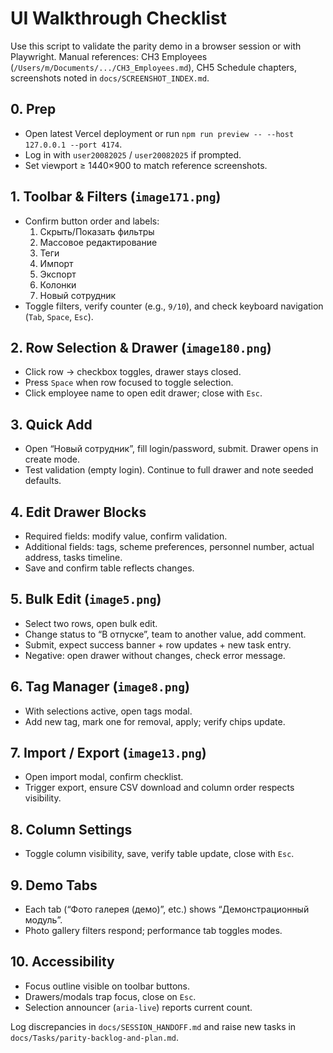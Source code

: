 # UI Walkthrough Checklist

Use this script to validate the parity demo in a browser session or with Playwright. Manual references: CH3 Employees (`/Users/m/Documents/.../CH3_Employees.md`), CH5 Schedule chapters, screenshots noted in `docs/SCREENSHOT_INDEX.md`.

## 0. Prep
- Open latest Vercel deployment or run `npm run preview -- --host 127.0.0.1 --port 4174`.
- Log in with `user20082025` / `user20082025` if prompted.
- Set viewport ≥ 1440×900 to match reference screenshots.

## 1. Toolbar & Filters (`image171.png`)
- Confirm button order and labels:
  1. Скрыть/Показать фильтры
  2. Массовое редактирование
  3. Теги
  4. Импорт
  5. Экспорт
  6. Колонки
  7. Новый сотрудник
- Toggle filters, verify counter (e.g., `9/10`), and check keyboard navigation (`Tab`, `Space`, `Esc`).

## 2. Row Selection & Drawer (`image180.png`)
- Click row → checkbox toggles, drawer stays closed.
- Press `Space` when row focused to toggle selection.
- Click employee name to open edit drawer; close with `Esc`.

## 3. Quick Add
- Open “Новый сотрудник”, fill login/password, submit. Drawer opens in create mode.
- Test validation (empty login). Continue to full drawer and note seeded defaults.

## 4. Edit Drawer Blocks
- Required fields: modify value, confirm validation.
- Additional fields: tags, scheme preferences, personnel number, actual address, tasks timeline.
- Save and confirm table reflects changes.

## 5. Bulk Edit (`image5.png`)
- Select two rows, open bulk edit.
- Change status to “В отпуске”, team to another value, add comment.
- Submit, expect success banner + row updates + new task entry.
- Negative: open drawer without changes, check error message.

## 6. Tag Manager (`image8.png`)
- With selections active, open tags modal.
- Add new tag, mark one for removal, apply; verify chips update.

## 7. Import / Export (`image13.png`)
- Open import modal, confirm checklist.
- Trigger export, ensure CSV download and column order respects visibility.

## 8. Column Settings
- Toggle column visibility, save, verify table update, close with `Esc`.

## 9. Demo Tabs
- Each tab (“Фото галерея (демо)”, etc.) shows “Демонстрационный модуль”.
- Photo gallery filters respond; performance tab toggles modes.

## 10. Accessibility
- Focus outline visible on toolbar buttons.
- Drawers/modals trap focus, close on `Esc`.
- Selection announcer (`aria-live`) reports current count.

Log discrepancies in `docs/SESSION_HANDOFF.md` and raise new tasks in `docs/Tasks/parity-backlog-and-plan.md`.
